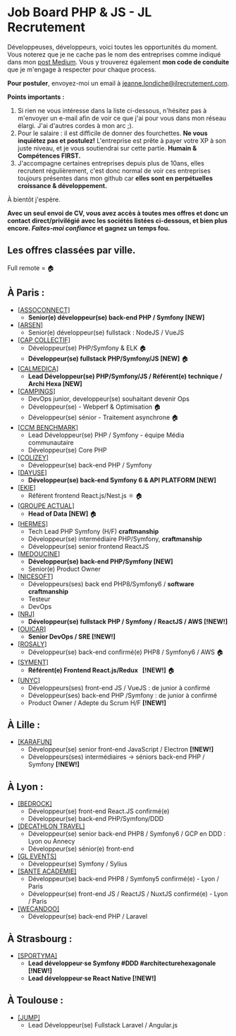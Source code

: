 # Job Board PHP & JS - JL Recrutement

Développeuses, développeurs, voici toutes les opportunités du moment. Vous noterez que je ne cache pas le nom des entreprises comme indiqué dans mon <a href="https://medium.com/@jlondiche/jarr%C3%AAte-le-recrutement-propri%C3%A9taire-je-d%C3%A9marre-l-open-source-6e33463aec9">post Medium</a>. Vous y trouverez également **mon code de conduite** que je m'engage à respecter pour chaque process.

**Pour postuler**, envoyez-moi un email à <a href="mailto:jeanne.londiche@jlrecrutement.com">jeanne.londiche@jlrecrutement.com</a>.

**Points importants :** 
1. Si rien ne vous intéresse dans la liste ci-dessous, n'hésitez pas à m'envoyer un e-mail afin de voir ce que j'ai pour vous dans mon réseau élargi. J'ai d'autres cordes à mon arc ;).
2. Pour le salaire : il est difficile de donner des fourchettes. **Ne vous inquiétez pas et postulez!** L'entreprise est prête à payer votre XP à son juste niveau, et je vous soutiendrai sur cette partie. **Humain & Compétences FIRST.**
3. J'accompagne certaines entreprises depuis plus de 10ans, elles recrutent régulièrement, c'est donc normal de voir ces entreprises toujours présentes dans mon github car **elles sont en perpétuelles croissance & développement.**

À bientôt j'espère.

**Avec un seul envoi de CV, vous avez accès à toutes mes offres et donc un contact direct/privilégié avec les sociétés listées ci-dessous, et bien plus encore. _Faites-moi confiance_ et gagnez un temps fou.**


## Les offres classées par ville.
Full remote = 🏠

## À Paris : 

- <a href="https://github.com/jlondiche/job-board-php/blob/master/ASSOCONNECT.md">[ASSOCONNECT]</a>
 	- **Senior(e) développeur(se) back-end PHP / Symfony [NEW]**
- <a href="https://github.com/jlondiche/job-board-php/blob/master/ARSEN.md">[ARSEN]</a> 
	- Senior(e) développeur(se) fullstack : NodeJS / VueJS
- <a href="https://github.com/jlondiche/job-board-php/blob/master/CAP%20COLLECTIF.md">[CAP COLLECTIF]</a> 
	- Développeur(se) PHP/Symfony & ELK 🏠
	- **Développeur(se) fullstack PHP/Symfony/JS [NEW]** 🏠
- <a href="https://github.com/jlondiche/job-board-php/blob/master/CALMEDICA.md">[CALMEDICA]</a>
	- **Lead Développeur(se) PHP/Symfony/JS / Référent(e) technique / Archi Hexa [NEW]**
- <a href="https://github.com/jlondiche/job-board-php/blob/master/CAMPINGS.md">[CAMPINGS]</a> 
	- DevOps junior, developpeur(se) souhaitant devenir Ops
	- Développeur(se) - Webperf & Optimisation 🏠
	- Développeur(se) sénior - Traitement asynchrone 🏠
- <a href="https://github.com/jlondiche/job-board-php/blob/master/CCM%20BENCHMARK.md">[CCM BENCHMARK]</a>
	- Lead Développeur(se) PHP / Symfony - équipe Média communautaire
	- Développeur(se) Core PHP
- <a href="https://github.com/jlondiche/job-board-php/blob/master/COLIZEY.md">[COLIZEY]</a> 
	- Développeur(se) back-end PHP / Symfony
- <a href="https://github.com/jlondiche/job-board-php/blob/master/DAYUSE.md">[DAYUSE]</a> 
	- **Développeur(se) back-end Symfony 6 & API PLATFORM [NEW]**
- <a href="https://github.com/jlondiche/job-board-php/blob/master/EKIE.md">[EKIE]</a> 
	- Référent frontend React.js/Nest.js ⚛️ 🏠
- <a href="https://github.com/jlondiche/job-board-php/blob/master/GROUPE%20ACTUAL.md">[GROUPE ACTUAL]</a> 
	- **Head of Data [NEW]** 🏠
- <a href="https://github.com/jlondiche/job-board-php/blob/master/HERMES.md">[HERMES]</a> 
	- Tech Lead PHP Symfony (H/F) **craftmanship**
	- Développeur(se) intermédiaire PHP/Symfony, **craftmanship**
	- Développeur(se) senior frontend ReactJS
- <a href="https://github.com/jlondiche/job-board-php/blob/master/MEDOUCINE.md">[MEDOUCINE]</a> 
	- **Développeur(se) back-end PHP/Symfony [NEW]**
	- Senior(e) Product Owner
- <a href="https://github.com/jlondiche/job-board-php/blob/master/NICESOFT.md">[NICESOFT]</a> 
	- Développeurs(ses) back end PHP8/Symfony6 / **software craftmanship** 
	- Testeur
	- DevOps
- <a href="https://github.com/jlondiche/job-board-php/blob/master/NRJ.md">[NRJ]</a> 
	- **Développeur(se) fullstack PHP / Symfony / ReactJS / AWS [!NEW!]**
- <a href="https://github.com/jlondiche/job-board-php/blob/master/OUICAR.md">[OUICAR]</a> 
	- **Senior DevOps / SRE [!NEW!]**
- <a href="https://github.com/jlondiche/job-board-php/blob/master/ROSALY.md">[ROSALY]</a>    
	- Développeur(se) back-end confirmé(e) PHP8 / Symfony6 / AWS 🏠
- <a href="https://github.com/jlondiche/job-board-php/blob/master/SYMENT.md">[SYMENT]</a>  
	- **Référent(e) Frontend React.js/Redux   [!NEW!]** 🏠
- <a href="https://github.com/jlondiche/job-board-php/blob/master/UNYC.md">[UNYC]</a> 
	- Développeurs(ses) front-end JS / VueJS : de junior à confirmé
	- Développeur(ses) back-end PHP /Symfony : de junior à confirmé
	- Product Owner / Adepte du Scrum H/F **[!NEW!]**

## À Lille : 

- <a href="https://github.com/jlondiche/job-board-php/blob/master/KARAFUN.md">[KARAFUN]</a> 
	- Développeur(se) senior front-end JavaScript / Electron **[!NEW!]**
	- Développeurs(ses) intermédiaires -> séniors back-end PHP / Symfony **[!NEW!]**

## À Lyon : 

- <a href="https://github.com/jlondiche/job-board-php/blob/master/BEDROCK.md">[BEDROCK]</a> 
	- Développeur(se) front-end React.JS confirmé(e)
	- Développeur(se) back-end PHP/Symfony/DDD
- <a href="https://github.com/jlondiche/job-board-php/blob/master/DECATHLON%20TRAVEL.md">[DECATHLON TRAVEL]</a>
	- Développeur(se) senior back-end PHP8 / Symfony6 / GCP en DDD : Lyon ou Annecy
	- Développeur(se) sénior(e) front-end
- <a href="https://github.com/jlondiche/job-board-php/blob/master/GL%20EVENTS.md">[GL EVENTS]</a>
	- Développeur(se) Symfony / Sylius
- <a href="https://github.com/jlondiche/job-board-php/blob/master/SANTE%20ACADEMIE.md">[SANTE ACADEMIE]</a> 
	- Développeur(se) back-end PHP8 / Symfony5 confirmé(e) - Lyon / Paris
	- Développeur(se) front-end JS / ReactJS / NuxtJS confirmé(e) - Lyon / Paris
- <a href="https://github.com/jlondiche/job-board-php/blob/master/WECANDOO.md">[WECANDOO]</a> 
	- Développeur(se) back-end PHP / Laravel

## À Strasbourg :

- <a href="https://github.com/jlondiche/job-board-php/blob/master/SPORTYMA.md">[SPORTYMA]</a> 
	- **Lead développeur·se Symfony #DDD #architecturehexagonale [!NEW!]** 
	- **Lead développeur·se React Native [!NEW!]** 

## À Toulouse :

- <a href="https://github.com/jlondiche/job-board-php/blob/master/JUMP.md">[JUMP]</a> 
	- Lead Développeur(se) Fullstack Laravel / Angular.js

